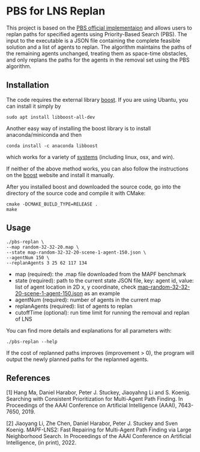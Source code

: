 # PBS for LNS Replan


This project is based on the [PBS official implementaion](https://github.com/Jiaoyang-Li/PBS) and allows users to replan paths for specified agents using Priority-Based Search (PBS). The input to the executable is a JSON file containing the complete feasible solution and a list of agents to replan. The algorithm maintains the paths of the remaining agents unchanged, treating them as space-time obstacles, and only replans the paths for the agents in the removal set using the PBS algorithm.


## Installation 
The code requires the external library [boost](https://www.boost.org/).
If you are using Ubantu, you can install it simply by
```shell script
sudo apt install libboost-all-dev
``` 
Another easy way of installing the boost library is to install anaconda/miniconda and then
```shell script
conda install -c anaconda libboost
```
which works for a variety of [systems](https://anaconda.org/anaconda/libboost)
(including linux, osx, and win).

If neither of the above method works, you can also follow the instructions
on the [boost](https://www.boost.org/) website and install it manually.


After you installed boost and downloaded the source code, go into the directory of the source code and compile it with CMake:
```shell script
cmake -DCMAKE_BUILD_TYPE=RELEASE .
make
```

## Usage



```shell
./pbs-replan \
--map random-32-32-20.map \
--state map-random-32-32-20-scene-1-agent-150.json \
--agentNum 150 \
--replanAgents 3 25 62 117 134 
```

- map (required): the .map file downloaded from the MAPF benchmark
- state (required): path to the current state JSON file, key: agent id, value: list of agent location in 2D x, y coordinate, check [map-random-32-32-20-scene-1-agent-150.json](map-random-32-32-20-scene-1-agent-150.json) as an example
- agentNum (required): number of agents in the current map
- replanAgents (required): list of agents to replan
- cutoffTime (optional): run time limit for running the removal and replan of LNS

You can find more details and explanations for all parameters with:
```
./pbs-replan --help
```
If the cost of replanned paths improves (improvement > 0), the program will output the newly planned paths for the replanned agents.
 
## References
[1] Hang Ma, Daniel Harabor, Peter J. Stuckey, Jiaoyahng Li and S. Koenig. 
Searching with Consistent Prioritization for Multi-Agent Path Finding. 
In Proceedings of the AAAI Conference on Artificial Intelligence (AAAI), 7643-7650, 2019.

[2] Jiaoyang Li, Zhe Chen, Daniel Harabor, Peter J. Stuckey and Sven Koenig.
MAPF-LNS2: Fast Repairing for Multi-Agent Path Finding via Large Neighborhood Search.
In Proceedings of the AAAI Conference on Artificial Intelligence, (in print), 2022.



<!-- 
python script/ml_implementation_new.py \
--option 6 \
--nns_collect_data \
--initial_state data/nns_random_scene/val_init_state_json/map-Paris_1_256-scene-10000-agent-550.json \
--output_folder data/uncheck_nns_val_suggested_data/training_data/Paris_1_256 \
--pbs_replan_exe pre_work/baseline/PBS/pbs \
--map_folder pre_work/baseline/MAPF-LNS/map \
--log_path data/uncheck_nns_val_suggested_data/log/map-Paris_1_256-scene-10000-agent-550-method-PBSRandomWalkLarge-nb-25.log \
--gen_subset_exe pre_work/baseline/RR_V2/rrv2 \
--destroyStrategy  RandomWalkLarge \
--neighborSize 25 \
--num_subset 100 \
--infer_time 1 \
--num_cores 8 \
--max_iter 50  \
--uniformNB 0


pre_work/baseline/PBS/pbs --map pre_work/baseline/MAPF-LNS/map/ost003d.map --agentNum 400 --state waste/nns_infer_debug/ost003d/nns_running_state_temp/2024-06-25_11-22-40/map-ost003d-scene-10-agent-400-state.json --cutoffTime 20 --replanAgents 62 117 134 163 168 182 208 209 249 344  -->